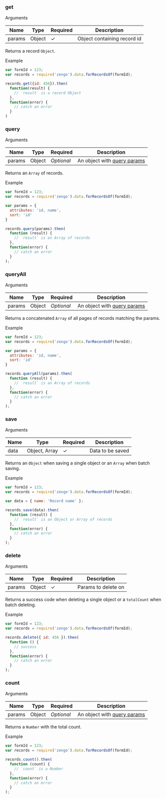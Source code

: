 

### get

Arguments

Name      | Type            | Required  | Description
----------|-----------------|-----------|----------------------
params    | Object          | &check;   | Object containing record id

Returns a record `Object`.

Example

```js
var formId = 123;
var records = require('zengo').data.forRecordsOf(formId);

records.get({id: 456}).then(
  function(result) {
    // `result` is a record Object
  },
  function(error) {
    // catch an error
  }
)
```

### query

Arguments

Name      | Type            | Required      | Description
----------|-----------------|---------------|----------------------
params    | Object          | *Optional*    | An object with [query params](https://zenginehq.github.io/developers/rest-api/conventions/querying-options/)

Returns an `Array` of records.

Example

```js
var formId = 123;
var records = require('zengo').data.forRecordsOf(formId);

var params = {
  attributes: 'id, name',
  sort: 'id'
}

records.query(params).then(
  function (result) {
    // `result` is an Array of records
  },
  function(error) {
    // catch an error
  }
);
```

### queryAll

Arguments

Name      | Type            | Required      | Description
----------|-----------------|---------------|----------------------
params    | Object          | *Optional*    | An object with [query params](https://zenginehq.github.io/developers/rest-api/conventions/querying-options/)

Returns a concatenated `Array` of all pages of records matching the params.

Example

```js
var formId = 123;
var records = require('zengo').data.forRecordsOf(formId);

var params = {
  attributes: 'id, name',
  sort: 'id'
}

records.queryAll(params).then(
  function (result) {
    // `result` is an Array of records
  },
  function(error) {
    // catch an error
  }
);
```

### save

Arguments

Name      | Type            | Required  | Description
----------|-----------------|-----------|----------------------
data      | Object, Array   | &check;   | Data to be saved

Returns an `Object` when saving a single object or an `Array` when batch saving.

Example

```js
var formId = 123;
var records = require('zengo').data.forRecordsOf(formId);

var data = { name: 'Record name' };

records.save(data).then(
  function (result) {
    // `result` is an Object or Array of records
  },
  function(error) {
    // catch an error
  }
);
```

### delete

Arguments

Name      | Type            | Required  | Description
----------|-----------------|-----------|----------------------
params    | Object          | &check;   | Params to delete on

Returns a success code when deleting a single object or a `totalCount` when batch deleting.

Example

```js
var formId = 123;
var records = require('zengo').data.forRecordsOf(formId);

records.delete({ id: 456 }).then(
  function () {
    // success
  },
  function(error) {
    // catch an error
  }
);
```

### count

Arguments

Name      | Type            | Required      | Description
----------|-----------------|---------------|----------------------
params    | Object          | *Optional*    | An object with [query params](https://zenginehq.github.io/developers/rest-api/conventions/querying-options/)

Returns a `Number` with the total count.

Example

```js
var formId = 123;
var records = require('zengo').data.forRecordsOf(formId);

records.count().then(
  function (count) {
    // `count` is a Number
  },
  function(error) {
    // catch an error
  }
);
```
